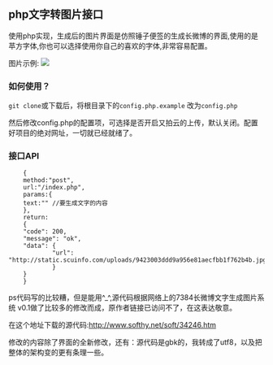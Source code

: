 
## php文字转图片接口

使用php实现，生成后的图片界面是仿照锤子便签的生成长微博的界面,使用的是苹方字体,你也可以选择使用你自己的喜欢的字体,非常容易配置。



图片示例:
![](http://static.scuinfo.com/uploads/9423003ddd9a956e81aecfbb1f762b4b.jpg)

### 如何使用？

```git clone```或下载后，将根目录下的```config.php.example``` 改为```config.php```

然后修改config.php的配置项，可选择是否开启又拍云的上传，默认关闭。配置好项目的绝对网址，一切就已经就绪了。

### 接口API

		{
		method:"post",
		url:"/index.php",
		params:{
		text:"" //要生成文字的内容
		},
		return:
		{
    	"code": 200,
    	"message": "ok",
    	"data": {
        		"url": "http://static.scuinfo.com/uploads/9423003ddd9a956e81aecfbb1f762b4b.jpg"
    			}
		}
		}
		
		
ps代码写的比较糟，但是能用^_^,源代码根据网络上的7384长微博文字生成图片系统 v0.1做了比较多的修改而成，原作者链接已访问不了，在这表达敬意。

在这个地址下载的源代码:http://www.softhy.net/soft/34246.htm 

修改的内容除了界面的全新修改，还有：源代码是gbk的，我转成了utf8，以及把整体的架构变的更有条理一些。





